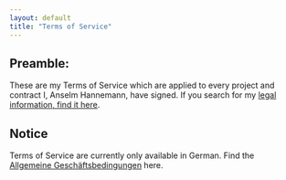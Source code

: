 ```yaml
---
layout: default
title: "Terms of Service"
---
```


## Preamble:

These are my Terms of Service which are applied to every project and contract I, Anselm Hannemann, have signed.
If you search for my [legal information, find it here](/legal/).

## Notice

Terms of Service are currently only available in German. Find the [Allgemeine Geschäftsbedingungen](http://anselm-hannemann.com/agb.pdf) here.